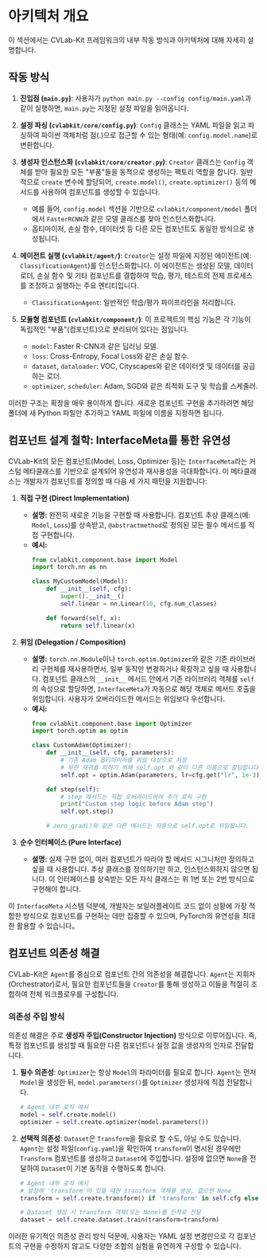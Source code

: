 # 아키텍처 개요

이 섹션에서는 CVLab-Kit 프레임워크의 내부 작동 방식과 아키텍처에 대해 자세히 설명합니다.

## 작동 방식

1. **진입점 (`main.py`)**: 사용자가 `python main.py --config config/main.yaml`과 같이 실행하면, `main.py`는 지정된 설정 파일을 읽어옵니다.

2. **설정 파싱 (`cvlabkit/core/config.py`)**: `Config` 클래스는 YAML 파일을 읽고 파싱하여 파이썬 객체처럼 점(.)으로 접근할 수 있는 형태(예: `config.model.name`)로 변환합니다.

3. **생성자 인스턴스화 (`cvlabkit/core/creator.py`)**: `Creator` 클래스는 `Config` 객체를 받아 필요한 모든 "부품"들을 동적으로 생성하는 팩토리 역할을 합니다. 일반적으로 `create` 변수에 할당되어, `create.model()`, `create.optimizer()` 등의 메서드를 사용하여 컴포넌트를 생성할 수 있습니다.
    - 예를 들어, `config.model` 섹션을 기반으로 `cvlabkit/component/model` 폴더에서 `FasterRCNN`과 같은 모델 클래스를 찾아 인스턴스화합니다.
    - 옵티마이저, 손실 함수, 데이터셋 등 다른 모든 컴포넌트도 동일한 방식으로 생성됩니다.

4. **에이전트 실행 (`cvlabkit/agent/`)**: `Creator`는 설정 파일에 지정된 에이전트(예: `ClassificationAgent`)를 인스턴스화합니다. 이 에이전트는 생성된 모델, 데이터 로더, 손실 함수 및 기타 컴포넌트를 결합하여 학습, 평가, 테스트의 전체 프로세스를 조정하고 실행하는 주요 엔티티입니다.
    - `ClassificationAgent`: 일반적인 학습/평가 파이프라인을 처리합니다.

5. **모듈형 컴포넌트 (`cvlabkit/component/`)**: 이 프로젝트의 핵심 기능은 각 기능이 독립적인 "부품"(컴포넌트)으로 분리되어 있다는 점입니다.
    - `model`: Faster R-CNN과 같은 딥러닝 모델.
    - `loss`: Cross-Entropy, Focal Loss와 같은 손실 함수.
    - `dataset`, `dataloader`: VOC, Cityscapes와 같은 데이터셋 및 데이터를 공급하는 로더.
    - `optimizer`, `scheduler`: Adam, SGD와 같은 최적화 도구 및 학습률 스케줄러.

이러한 구조는 확장을 매우 용이하게 합니다. 새로운 컴포넌트 구현을 추가하려면 해당 폴더에 새 Python 파일만 추가하고 YAML 파일에 이름을 지정하면 됩니다.

## 컴포넌트 설계 철학: InterfaceMeta를 통한 유연성

CVLab-Kit의 모든 컴포넌트(Model, Loss, Optimizer 등)는 `InterfaceMeta`라는 커스텀 메타클래스를 기반으로 설계되어 유연성과 재사용성을 극대화합니다. 이 메타클래스는 개발자가 컴포넌트를 정의할 때 다음 세 가지 패턴을 지원합니다:

1.  **직접 구현 (Direct Implementation)**
    *   **설명:** 완전히 새로운 기능을 구현할 때 사용합니다. 컴포넌트 추상 클래스(예: `Model`, `Loss`)를 상속받고, `@abstractmethod`로 정의된 모든 필수 메서드를 직접 구현합니다.
    *   **예시:**
        ```python
        from cvlabkit.component.base import Model
        import torch.nn as nn

        class MyCustomModel(Model):
            def __init__(self, cfg):
                super().__init__()
                self.linear = nn.Linear(10, cfg.num_classes)

            def forward(self, x):
                return self.linear(x)
        ```

2.  **위임 (Delegation / Composition)**
    *   **설명:** `torch.nn.Module`이나 `torch.optim.Optimizer`와 같은 기존 라이브러리 구현체를 재사용하면서, 일부 동작만 변경하거나 확장하고 싶을 때 사용합니다. 컴포넌트 클래스의 `__init__` 메서드 안에서 기존 라이브러리 객체를 `self`의 속성으로 할당하면, `InterfaceMeta`가 자동으로 해당 객체로 메서드 호출을 위임합니다. 사용자가 오버라이드한 메서드는 위임보다 우선합니다.
    *   **예시:**
        ```python
        from cvlabkit.component.base import Optimizer
        import torch.optim as optim

        class CustomAdam(Optimizer):
            def __init__(self, cfg, parameters):
                # 기존 Adam 옵티마이저를 위임 대상으로 지정
                # 무한 재귀를 피하기 위해 self.opt 와 같이 다른 이름으로 할당합니다.
                self.opt = optim.Adam(parameters, lr=cfg.get("lr", 1e-3))

            def step(self):
                # step 메서드는 직접 오버라이드하여 추가 로직 구현
                print("Custom step logic before Adam step")
                self.opt.step()

            # zero_grad()와 같은 다른 메서드는 자동으로 self.opt로 위임됩니다.
        ```

3.  **순수 인터페이스 (Pure Interface)**
    *   **설명:** 실제 구현 없이, 여러 컴포넌트가 따라야 할 메서드 시그니처만 정의하고 싶을 때 사용합니다. 추상 클래스를 정의하기만 하고, 인스턴스화하지 않으면 됩니다. 이 인터페이스를 상속받는 모든 자식 클래스는 위 1번 또는 2번 방식으로 구현해야 합니다.

이 `InterfaceMeta` 시스템 덕분에, 개발자는 보일러플레이트 코드 없이 상황에 가장 적합한 방식으로 컴포넌트를 구현하는 데만 집중할 수 있으며, PyTorch의 유연성을 최대한 활용할 수 있습니다。

## 컴포넌트 의존성 해결

CVLab-Kit은 `Agent`를 중심으로 컴포넌트 간의 의존성을 해결합니다. `Agent`는 지휘자(Orchestrator)로서, 필요한 컴포넌트들을 `Creator`를 통해 생성하고 이들을 적절히 조합하여 전체 워크플로우를 구성합니다.

### 의존성 주입 방식

의존성 해결은 주로 **생성자 주입(Constructor Injection)** 방식으로 이루어집니다. 즉, 특정 컴포넌트를 생성할 때 필요한 다른 컴포넌트나 설정 값을 생성자의 인자로 전달합니다.

1.  **필수 의존성**: `Optimizer`는 항상 `Model`의 파라미터를 필요로 합니다. `Agent`는 먼저 `Model`을 생성한 뒤, `model.parameters()`를 `Optimizer` 생성자에 직접 전달합니다.

    ```python
    # Agent 내부 로직 예시
    model = self.create.model()
    optimizer = self.create.optimizer(model.parameters())
    ```

2.  **선택적 의존성**: `Dataset`은 `Transform`을 필요로 할 수도, 아닐 수도 있습니다. `Agent`는 설정 파일(`config.yaml`)을 확인하여 `transform`이 명시된 경우에만 `Transform` 컴포넌트를 생성하고 `Dataset`에 주입합니다. 설정에 없으면 `None`을 전달하여 `Dataset`이 기본 동작을 수행하도록 합니다.

    ```python
    # Agent 내부 로직 예시
    # 설정에 'transform'이 있을 때만 transform 객체를 생성, 없으면 None
    transform = self.create.transform() if 'transform' in self.cfg else None
    
    # Dataset 생성 시 transform 객체(또는 None)를 인자로 전달
    dataset = self.create.dataset.train(transform=transform)
    ```

이러한 유기적인 의존성 관리 방식 덕분에, 사용자는 YAML 설정 변경만으로 각 컴포넌트의 구현을 수정하지 않고도 다양한 조합의 실험을 유연하게 구성할 수 있습니다.